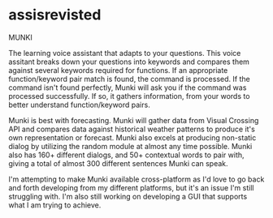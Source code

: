 # assisrevisted

MUNKI

The learning voice assistant that adapts to your questions.
This voice assitant breaks down your questions into keywords and compares them
against several keywords required for functions. If an appropriate function/keyword
pair match is found, the command is processed. If the command isn't found perfectly,
Munki will ask you if the command was processed successfully. If so, it gathers information,
from your words to better understand function/keyword pairs.

Munki is best with forecasting. Munki will gather data from Visual Crossing API and compares
data against historical weather patterns to produce it's own representation or forecast. Munki 
also excels at producing non-static dialog by utilizing the random module at almost any time possible.
Munki also has 160+ different dialogs, and 50+ contextual words to pair with, giving a total of almost 300 different
sentences Munki can speak.

I'm attempting to make Munki available cross-platform as I'd love to go back and forth developing
from my different platforms, but it's an issue I'm still struggling with. I'm also still working on
developing a GUI that supports what I am trying to achieve.